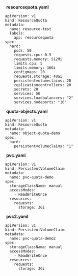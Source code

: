 ​         **resourcequota.yaml**   

````
apiVersion: v1
kind: ResourceQuota
metadata:
  name: resource-test
  labels:
    app: resourcequota
spec:
  hard:
    pods: 50
    requests.cpu: 0.5
    requests.memory: 512Mi
    limits.cpu: 5
    limits.memory: 16Gi
    configmaps: 20
    requests.storage: 40Gi
    persistentvolumeclaims: 20
    replicationcontrollers: 20
    secrets: 20
    services: 50
    services.loadbalancers: "2"
    services.nodeports: "10"

````

​         **quota-objects.yaml**  

```
apiVersion: v1
kind: ResourceQuota
metadata:
  name: object-quota-demo
spec:
  hard:
    persistentvolumeclaims: "1"

```

​         **pvc.yaml**   

```
apiVersion: v1
kind: PersistentVolumeClaim
metadata:
  name: pvc-quota-demo
spec:
  storageClassName: manual
  accessModes:
    - ReadWriteOnce
  resources:
    requests:
      storage: 3Gi

```

​         **pvc2.yaml**  

```
apiVersion: v1
kind: PersistentVolumeClaim
metadata:
  name: pvc-quota-demo2
spec:
  storageClassName: manual
  accessModes:
    - ReadWriteOnce
  resources:
    requests:
      storage: 3Gi

```





